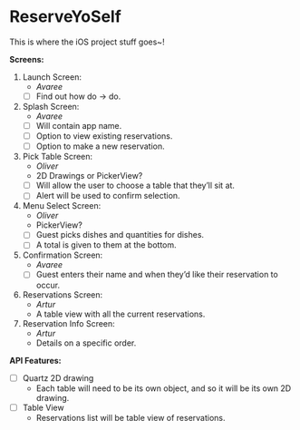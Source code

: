 # ReserveYoSelf
This is where the iOS project stuff goes~!

**Screens:**
1. Launch Screen:
	* *Avaree*
	* [ ] Find out how do -> do.
2. Splash Screen:
	* *Avaree*
	* [ ] Will contain app name.
	* [ ] Option to view existing reservations.
	* [ ] Option to make a new reservation.
3. Pick Table Screen:
	* *Oliver*
	* 2D Drawings or PickerView?
	* [ ] Will allow the user to choose a table that they’ll sit at.
	* [ ] Alert will be used to confirm selection.
4. Menu Select Screen:
	* *Oliver*
	* PickerView?
	* [ ] Guest picks dishes and quantities for dishes. 
	* [ ] A total is given to them at the bottom. 
5. Confirmation Screen:
	* *Avaree*
	* [ ] Guest enters their name and when they’d like their reservation to occur. 
6. Reservations Screen:
	* *Artur*
	* A table view with all the current reservations.
7. Reservation Info Screen:
	* *Artur*
	* Details on a specific order.





**API Features:**
- [ ] Quartz 2D drawing
	* Each table will need to be its own object, and so it will be its own 2D drawing. 
- [ ] Table View
	* Reservations list will be table view of reservations.

